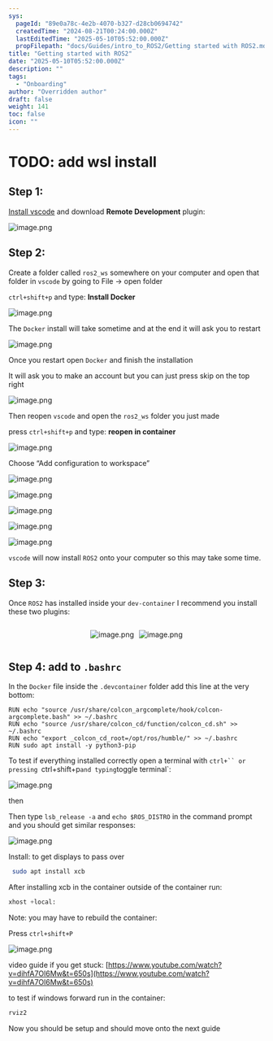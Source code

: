 ```yaml
---
sys:
  pageId: "89e0a78c-4e2b-4070-b327-d28cb0694742"
  createdTime: "2024-08-21T00:24:00.000Z"
  lastEditedTime: "2025-05-10T05:52:00.000Z"
  propFilepath: "docs/Guides/intro_to_ROS2/Getting started with ROS2.md"
title: "Getting started with ROS2"
date: "2025-05-10T05:52:00.000Z"
description: ""
tags:
  - "Onboarding"
author: "Overridden author"
draft: false
weight: 141
toc: false
icon: ""
---
```


# TODO: add wsl install

## Step 1:

[Install vscode](https://code.visualstudio.com/download) and download **Remote Development** plugin:

![image.png](https://prod-files-secure.s3.us-west-2.amazonaws.com/d518164a-d88e-44d1-a4ee-3adb3bd8bce0/efb52993-1881-4a40-b95e-6f020334f022/image.png?X-Amz-Algorithm=AWS4-HMAC-SHA256&X-Amz-Content-Sha256=UNSIGNED-PAYLOAD&X-Amz-Credential=ASIAZI2LB466Z2MLT4QF%2F20250705%2Fus-west-2%2Fs3%2Faws4_request&X-Amz-Date=20250705T110631Z&X-Amz-Expires=3600&X-Amz-Security-Token=IQoJb3JpZ2luX2VjEDgaCXVzLXdlc3QtMiJHMEUCIQDioQe0sb0Gm5CGKKs2%2FDMm49IDRVZOhLeEneokcUu2kQIgKKYI10Fly%2BDLnm0X6DPP3pMeVCndbx6rRrHwQ2afI%2Fcq%2FwMIQRAAGgw2Mzc0MjMxODM4MDUiDD03FlhDBq9l4yvw1yrcA7yRfzcCfZtG17gHwhiSNbOsalgMr1WvH7dmfwx3U4IIQ1G3Qf1u0reWwfYTq3XgGtRemBPStvnGb7jymQsk7VZqNkyHpys5NJJ0o5L6hYQcRYKDVvuv7cqmhv4DjqdfcrP9fiv9o8EVyA6M2TMC7yVgK94o2E6L%2FuoxvHpL5hIAIzmxq%2FqcbUv%2BO%2FvByCLl4YikcXHYRodDwxR%2FOtUl%2B579d%2BPXMVm4DGd9yzjqnh2PQ4ykIPOY1c3EXdwZAlEx4v4gHwjoL%2F7ScOgKf90wsU2rQUaGL%2F%2B98GvNiVBTcaTpIZTdAN5akyU2R6xs62eIlnr7mR6%2Fk68ckRnl0AZOlyN8AupFV1QzdrGD272vOn7TtIB1eIA4ai7UrcYKWXzVst%2BnzbazEBl3hy812R6aReQ0t%2FwSsmBVDGxeHkIuhAswFcwtVDjXCh1NJ42uGD%2BmkMzhM9cUgCHThQWtAh8%2FFIu8lwLrFgiioBljLo80M76s1iv2u%2FsCld5sIceRBEE2Y2ClqnCcq11cWC1aBeJt3OsVj0aZQhkpYl120bSHSzZBvxU627VpaRhUMU34CLlV2pCd7I8UwXjU9M3w6gOvEg6eagAPBv3QGeMZE6kQjN70bo74lQYQhEW1moXiMIqno8MGOqUB7BBClfIFGD1dQzo2LedWzNSdJZv%2BE46P%2BOYxU7K7NQdAbWFWj4W5g45ZYO6wVrrQuxnxjvufIUYY3M8Hx2RPamBEzE2CCrXHA3CZ1rFVtOpdEWuRbhFKgDC1yqtUxLQU9uubXDr%2FPYdLge%2FSY%2BB17PiqNYrcctuiSh0Is%2BeEQ9XwJbpzipUkPluvWMlq6oczq%2FNmqfbjB49G29ESYrBnJ%2FleQ3c6&X-Amz-Signature=56b1d997977e9b7a79d58323db427fbe21343cbc3f576ee38d76408b8e314cfb&X-Amz-SignedHeaders=host&x-amz-checksum-mode=ENABLED&x-id=GetObject)

## Step 2:

Create a folder called `ros2_ws` somewhere on your computer and open that folder in `vscode` by going to File → open folder 

`ctrl+shift+p` and type: **Install Docker**

![image.png](https://prod-files-secure.s3.us-west-2.amazonaws.com/d518164a-d88e-44d1-a4ee-3adb3bd8bce0/2269dc0e-1cd5-47ff-bceb-c04ad9b2eab0/image.png?X-Amz-Algorithm=AWS4-HMAC-SHA256&X-Amz-Content-Sha256=UNSIGNED-PAYLOAD&X-Amz-Credential=ASIAZI2LB466Z2MLT4QF%2F20250705%2Fus-west-2%2Fs3%2Faws4_request&X-Amz-Date=20250705T110631Z&X-Amz-Expires=3600&X-Amz-Security-Token=IQoJb3JpZ2luX2VjEDgaCXVzLXdlc3QtMiJHMEUCIQDioQe0sb0Gm5CGKKs2%2FDMm49IDRVZOhLeEneokcUu2kQIgKKYI10Fly%2BDLnm0X6DPP3pMeVCndbx6rRrHwQ2afI%2Fcq%2FwMIQRAAGgw2Mzc0MjMxODM4MDUiDD03FlhDBq9l4yvw1yrcA7yRfzcCfZtG17gHwhiSNbOsalgMr1WvH7dmfwx3U4IIQ1G3Qf1u0reWwfYTq3XgGtRemBPStvnGb7jymQsk7VZqNkyHpys5NJJ0o5L6hYQcRYKDVvuv7cqmhv4DjqdfcrP9fiv9o8EVyA6M2TMC7yVgK94o2E6L%2FuoxvHpL5hIAIzmxq%2FqcbUv%2BO%2FvByCLl4YikcXHYRodDwxR%2FOtUl%2B579d%2BPXMVm4DGd9yzjqnh2PQ4ykIPOY1c3EXdwZAlEx4v4gHwjoL%2F7ScOgKf90wsU2rQUaGL%2F%2B98GvNiVBTcaTpIZTdAN5akyU2R6xs62eIlnr7mR6%2Fk68ckRnl0AZOlyN8AupFV1QzdrGD272vOn7TtIB1eIA4ai7UrcYKWXzVst%2BnzbazEBl3hy812R6aReQ0t%2FwSsmBVDGxeHkIuhAswFcwtVDjXCh1NJ42uGD%2BmkMzhM9cUgCHThQWtAh8%2FFIu8lwLrFgiioBljLo80M76s1iv2u%2FsCld5sIceRBEE2Y2ClqnCcq11cWC1aBeJt3OsVj0aZQhkpYl120bSHSzZBvxU627VpaRhUMU34CLlV2pCd7I8UwXjU9M3w6gOvEg6eagAPBv3QGeMZE6kQjN70bo74lQYQhEW1moXiMIqno8MGOqUB7BBClfIFGD1dQzo2LedWzNSdJZv%2BE46P%2BOYxU7K7NQdAbWFWj4W5g45ZYO6wVrrQuxnxjvufIUYY3M8Hx2RPamBEzE2CCrXHA3CZ1rFVtOpdEWuRbhFKgDC1yqtUxLQU9uubXDr%2FPYdLge%2FSY%2BB17PiqNYrcctuiSh0Is%2BeEQ9XwJbpzipUkPluvWMlq6oczq%2FNmqfbjB49G29ESYrBnJ%2FleQ3c6&X-Amz-Signature=5d63a6c2afd05cfb1ddc844d9f85f90e279d1c8f8edacfe3d8fe0c53b9112a17&X-Amz-SignedHeaders=host&x-amz-checksum-mode=ENABLED&x-id=GetObject)

The `Docker` install will take sometime and at the end it will ask you to restart

![image.png](https://prod-files-secure.s3.us-west-2.amazonaws.com/d518164a-d88e-44d1-a4ee-3adb3bd8bce0/ed233f78-be33-4b1f-b89c-9c346c0e961e/image.png?X-Amz-Algorithm=AWS4-HMAC-SHA256&X-Amz-Content-Sha256=UNSIGNED-PAYLOAD&X-Amz-Credential=ASIAZI2LB466Z2MLT4QF%2F20250705%2Fus-west-2%2Fs3%2Faws4_request&X-Amz-Date=20250705T110631Z&X-Amz-Expires=3600&X-Amz-Security-Token=IQoJb3JpZ2luX2VjEDgaCXVzLXdlc3QtMiJHMEUCIQDioQe0sb0Gm5CGKKs2%2FDMm49IDRVZOhLeEneokcUu2kQIgKKYI10Fly%2BDLnm0X6DPP3pMeVCndbx6rRrHwQ2afI%2Fcq%2FwMIQRAAGgw2Mzc0MjMxODM4MDUiDD03FlhDBq9l4yvw1yrcA7yRfzcCfZtG17gHwhiSNbOsalgMr1WvH7dmfwx3U4IIQ1G3Qf1u0reWwfYTq3XgGtRemBPStvnGb7jymQsk7VZqNkyHpys5NJJ0o5L6hYQcRYKDVvuv7cqmhv4DjqdfcrP9fiv9o8EVyA6M2TMC7yVgK94o2E6L%2FuoxvHpL5hIAIzmxq%2FqcbUv%2BO%2FvByCLl4YikcXHYRodDwxR%2FOtUl%2B579d%2BPXMVm4DGd9yzjqnh2PQ4ykIPOY1c3EXdwZAlEx4v4gHwjoL%2F7ScOgKf90wsU2rQUaGL%2F%2B98GvNiVBTcaTpIZTdAN5akyU2R6xs62eIlnr7mR6%2Fk68ckRnl0AZOlyN8AupFV1QzdrGD272vOn7TtIB1eIA4ai7UrcYKWXzVst%2BnzbazEBl3hy812R6aReQ0t%2FwSsmBVDGxeHkIuhAswFcwtVDjXCh1NJ42uGD%2BmkMzhM9cUgCHThQWtAh8%2FFIu8lwLrFgiioBljLo80M76s1iv2u%2FsCld5sIceRBEE2Y2ClqnCcq11cWC1aBeJt3OsVj0aZQhkpYl120bSHSzZBvxU627VpaRhUMU34CLlV2pCd7I8UwXjU9M3w6gOvEg6eagAPBv3QGeMZE6kQjN70bo74lQYQhEW1moXiMIqno8MGOqUB7BBClfIFGD1dQzo2LedWzNSdJZv%2BE46P%2BOYxU7K7NQdAbWFWj4W5g45ZYO6wVrrQuxnxjvufIUYY3M8Hx2RPamBEzE2CCrXHA3CZ1rFVtOpdEWuRbhFKgDC1yqtUxLQU9uubXDr%2FPYdLge%2FSY%2BB17PiqNYrcctuiSh0Is%2BeEQ9XwJbpzipUkPluvWMlq6oczq%2FNmqfbjB49G29ESYrBnJ%2FleQ3c6&X-Amz-Signature=1d9074bc7881bd69323601a059b20c044dcab330c91eb5d9add6438dc34124d5&X-Amz-SignedHeaders=host&x-amz-checksum-mode=ENABLED&x-id=GetObject)

Once you restart open `Docker` and finish the installation

It will ask you to make an account but you can just press skip on the top right

![image.png](https://prod-files-secure.s3.us-west-2.amazonaws.com/d518164a-d88e-44d1-a4ee-3adb3bd8bce0/21010ad9-1659-4fd9-9f59-9932a09b2a3d/image.png?X-Amz-Algorithm=AWS4-HMAC-SHA256&X-Amz-Content-Sha256=UNSIGNED-PAYLOAD&X-Amz-Credential=ASIAZI2LB466Z2MLT4QF%2F20250705%2Fus-west-2%2Fs3%2Faws4_request&X-Amz-Date=20250705T110631Z&X-Amz-Expires=3600&X-Amz-Security-Token=IQoJb3JpZ2luX2VjEDgaCXVzLXdlc3QtMiJHMEUCIQDioQe0sb0Gm5CGKKs2%2FDMm49IDRVZOhLeEneokcUu2kQIgKKYI10Fly%2BDLnm0X6DPP3pMeVCndbx6rRrHwQ2afI%2Fcq%2FwMIQRAAGgw2Mzc0MjMxODM4MDUiDD03FlhDBq9l4yvw1yrcA7yRfzcCfZtG17gHwhiSNbOsalgMr1WvH7dmfwx3U4IIQ1G3Qf1u0reWwfYTq3XgGtRemBPStvnGb7jymQsk7VZqNkyHpys5NJJ0o5L6hYQcRYKDVvuv7cqmhv4DjqdfcrP9fiv9o8EVyA6M2TMC7yVgK94o2E6L%2FuoxvHpL5hIAIzmxq%2FqcbUv%2BO%2FvByCLl4YikcXHYRodDwxR%2FOtUl%2B579d%2BPXMVm4DGd9yzjqnh2PQ4ykIPOY1c3EXdwZAlEx4v4gHwjoL%2F7ScOgKf90wsU2rQUaGL%2F%2B98GvNiVBTcaTpIZTdAN5akyU2R6xs62eIlnr7mR6%2Fk68ckRnl0AZOlyN8AupFV1QzdrGD272vOn7TtIB1eIA4ai7UrcYKWXzVst%2BnzbazEBl3hy812R6aReQ0t%2FwSsmBVDGxeHkIuhAswFcwtVDjXCh1NJ42uGD%2BmkMzhM9cUgCHThQWtAh8%2FFIu8lwLrFgiioBljLo80M76s1iv2u%2FsCld5sIceRBEE2Y2ClqnCcq11cWC1aBeJt3OsVj0aZQhkpYl120bSHSzZBvxU627VpaRhUMU34CLlV2pCd7I8UwXjU9M3w6gOvEg6eagAPBv3QGeMZE6kQjN70bo74lQYQhEW1moXiMIqno8MGOqUB7BBClfIFGD1dQzo2LedWzNSdJZv%2BE46P%2BOYxU7K7NQdAbWFWj4W5g45ZYO6wVrrQuxnxjvufIUYY3M8Hx2RPamBEzE2CCrXHA3CZ1rFVtOpdEWuRbhFKgDC1yqtUxLQU9uubXDr%2FPYdLge%2FSY%2BB17PiqNYrcctuiSh0Is%2BeEQ9XwJbpzipUkPluvWMlq6oczq%2FNmqfbjB49G29ESYrBnJ%2FleQ3c6&X-Amz-Signature=ec492d0f0efdd9b4ee6f946f3c33104f4a10be9c04a75a7ed1b0692466c98e91&X-Amz-SignedHeaders=host&x-amz-checksum-mode=ENABLED&x-id=GetObject)

Then reopen `vscode` and open the `ros2_ws` folder you just made

press `ctrl+shift+p` and type: **reopen in container**

![image.png](https://prod-files-secure.s3.us-west-2.amazonaws.com/d518164a-d88e-44d1-a4ee-3adb3bd8bce0/4e93b8c2-41ad-488c-8095-c74205196118/image.png?X-Amz-Algorithm=AWS4-HMAC-SHA256&X-Amz-Content-Sha256=UNSIGNED-PAYLOAD&X-Amz-Credential=ASIAZI2LB466Z2MLT4QF%2F20250705%2Fus-west-2%2Fs3%2Faws4_request&X-Amz-Date=20250705T110631Z&X-Amz-Expires=3600&X-Amz-Security-Token=IQoJb3JpZ2luX2VjEDgaCXVzLXdlc3QtMiJHMEUCIQDioQe0sb0Gm5CGKKs2%2FDMm49IDRVZOhLeEneokcUu2kQIgKKYI10Fly%2BDLnm0X6DPP3pMeVCndbx6rRrHwQ2afI%2Fcq%2FwMIQRAAGgw2Mzc0MjMxODM4MDUiDD03FlhDBq9l4yvw1yrcA7yRfzcCfZtG17gHwhiSNbOsalgMr1WvH7dmfwx3U4IIQ1G3Qf1u0reWwfYTq3XgGtRemBPStvnGb7jymQsk7VZqNkyHpys5NJJ0o5L6hYQcRYKDVvuv7cqmhv4DjqdfcrP9fiv9o8EVyA6M2TMC7yVgK94o2E6L%2FuoxvHpL5hIAIzmxq%2FqcbUv%2BO%2FvByCLl4YikcXHYRodDwxR%2FOtUl%2B579d%2BPXMVm4DGd9yzjqnh2PQ4ykIPOY1c3EXdwZAlEx4v4gHwjoL%2F7ScOgKf90wsU2rQUaGL%2F%2B98GvNiVBTcaTpIZTdAN5akyU2R6xs62eIlnr7mR6%2Fk68ckRnl0AZOlyN8AupFV1QzdrGD272vOn7TtIB1eIA4ai7UrcYKWXzVst%2BnzbazEBl3hy812R6aReQ0t%2FwSsmBVDGxeHkIuhAswFcwtVDjXCh1NJ42uGD%2BmkMzhM9cUgCHThQWtAh8%2FFIu8lwLrFgiioBljLo80M76s1iv2u%2FsCld5sIceRBEE2Y2ClqnCcq11cWC1aBeJt3OsVj0aZQhkpYl120bSHSzZBvxU627VpaRhUMU34CLlV2pCd7I8UwXjU9M3w6gOvEg6eagAPBv3QGeMZE6kQjN70bo74lQYQhEW1moXiMIqno8MGOqUB7BBClfIFGD1dQzo2LedWzNSdJZv%2BE46P%2BOYxU7K7NQdAbWFWj4W5g45ZYO6wVrrQuxnxjvufIUYY3M8Hx2RPamBEzE2CCrXHA3CZ1rFVtOpdEWuRbhFKgDC1yqtUxLQU9uubXDr%2FPYdLge%2FSY%2BB17PiqNYrcctuiSh0Is%2BeEQ9XwJbpzipUkPluvWMlq6oczq%2FNmqfbjB49G29ESYrBnJ%2FleQ3c6&X-Amz-Signature=fb71c7136531faea1b2b4284b4937fb55cbabfa53e4ff4ccd42407d385452784&X-Amz-SignedHeaders=host&x-amz-checksum-mode=ENABLED&x-id=GetObject)

Choose “Add configuration to workspace”

![image.png](https://prod-files-secure.s3.us-west-2.amazonaws.com/d518164a-d88e-44d1-a4ee-3adb3bd8bce0/9560b282-5060-4989-ba37-97e7b2c22476/image.png?X-Amz-Algorithm=AWS4-HMAC-SHA256&X-Amz-Content-Sha256=UNSIGNED-PAYLOAD&X-Amz-Credential=ASIAZI2LB466Z2MLT4QF%2F20250705%2Fus-west-2%2Fs3%2Faws4_request&X-Amz-Date=20250705T110631Z&X-Amz-Expires=3600&X-Amz-Security-Token=IQoJb3JpZ2luX2VjEDgaCXVzLXdlc3QtMiJHMEUCIQDioQe0sb0Gm5CGKKs2%2FDMm49IDRVZOhLeEneokcUu2kQIgKKYI10Fly%2BDLnm0X6DPP3pMeVCndbx6rRrHwQ2afI%2Fcq%2FwMIQRAAGgw2Mzc0MjMxODM4MDUiDD03FlhDBq9l4yvw1yrcA7yRfzcCfZtG17gHwhiSNbOsalgMr1WvH7dmfwx3U4IIQ1G3Qf1u0reWwfYTq3XgGtRemBPStvnGb7jymQsk7VZqNkyHpys5NJJ0o5L6hYQcRYKDVvuv7cqmhv4DjqdfcrP9fiv9o8EVyA6M2TMC7yVgK94o2E6L%2FuoxvHpL5hIAIzmxq%2FqcbUv%2BO%2FvByCLl4YikcXHYRodDwxR%2FOtUl%2B579d%2BPXMVm4DGd9yzjqnh2PQ4ykIPOY1c3EXdwZAlEx4v4gHwjoL%2F7ScOgKf90wsU2rQUaGL%2F%2B98GvNiVBTcaTpIZTdAN5akyU2R6xs62eIlnr7mR6%2Fk68ckRnl0AZOlyN8AupFV1QzdrGD272vOn7TtIB1eIA4ai7UrcYKWXzVst%2BnzbazEBl3hy812R6aReQ0t%2FwSsmBVDGxeHkIuhAswFcwtVDjXCh1NJ42uGD%2BmkMzhM9cUgCHThQWtAh8%2FFIu8lwLrFgiioBljLo80M76s1iv2u%2FsCld5sIceRBEE2Y2ClqnCcq11cWC1aBeJt3OsVj0aZQhkpYl120bSHSzZBvxU627VpaRhUMU34CLlV2pCd7I8UwXjU9M3w6gOvEg6eagAPBv3QGeMZE6kQjN70bo74lQYQhEW1moXiMIqno8MGOqUB7BBClfIFGD1dQzo2LedWzNSdJZv%2BE46P%2BOYxU7K7NQdAbWFWj4W5g45ZYO6wVrrQuxnxjvufIUYY3M8Hx2RPamBEzE2CCrXHA3CZ1rFVtOpdEWuRbhFKgDC1yqtUxLQU9uubXDr%2FPYdLge%2FSY%2BB17PiqNYrcctuiSh0Is%2BeEQ9XwJbpzipUkPluvWMlq6oczq%2FNmqfbjB49G29ESYrBnJ%2FleQ3c6&X-Amz-Signature=5c077a7210e6f5c7dddee827936b2b8a6db0e1498cb5d1407425bfbe88b788ff&X-Amz-SignedHeaders=host&x-amz-checksum-mode=ENABLED&x-id=GetObject)

![image.png](https://prod-files-secure.s3.us-west-2.amazonaws.com/d518164a-d88e-44d1-a4ee-3adb3bd8bce0/2ee63f81-886b-48e8-a553-dc6e5eac99e4/image.png?X-Amz-Algorithm=AWS4-HMAC-SHA256&X-Amz-Content-Sha256=UNSIGNED-PAYLOAD&X-Amz-Credential=ASIAZI2LB466Z2MLT4QF%2F20250705%2Fus-west-2%2Fs3%2Faws4_request&X-Amz-Date=20250705T110631Z&X-Amz-Expires=3600&X-Amz-Security-Token=IQoJb3JpZ2luX2VjEDgaCXVzLXdlc3QtMiJHMEUCIQDioQe0sb0Gm5CGKKs2%2FDMm49IDRVZOhLeEneokcUu2kQIgKKYI10Fly%2BDLnm0X6DPP3pMeVCndbx6rRrHwQ2afI%2Fcq%2FwMIQRAAGgw2Mzc0MjMxODM4MDUiDD03FlhDBq9l4yvw1yrcA7yRfzcCfZtG17gHwhiSNbOsalgMr1WvH7dmfwx3U4IIQ1G3Qf1u0reWwfYTq3XgGtRemBPStvnGb7jymQsk7VZqNkyHpys5NJJ0o5L6hYQcRYKDVvuv7cqmhv4DjqdfcrP9fiv9o8EVyA6M2TMC7yVgK94o2E6L%2FuoxvHpL5hIAIzmxq%2FqcbUv%2BO%2FvByCLl4YikcXHYRodDwxR%2FOtUl%2B579d%2BPXMVm4DGd9yzjqnh2PQ4ykIPOY1c3EXdwZAlEx4v4gHwjoL%2F7ScOgKf90wsU2rQUaGL%2F%2B98GvNiVBTcaTpIZTdAN5akyU2R6xs62eIlnr7mR6%2Fk68ckRnl0AZOlyN8AupFV1QzdrGD272vOn7TtIB1eIA4ai7UrcYKWXzVst%2BnzbazEBl3hy812R6aReQ0t%2FwSsmBVDGxeHkIuhAswFcwtVDjXCh1NJ42uGD%2BmkMzhM9cUgCHThQWtAh8%2FFIu8lwLrFgiioBljLo80M76s1iv2u%2FsCld5sIceRBEE2Y2ClqnCcq11cWC1aBeJt3OsVj0aZQhkpYl120bSHSzZBvxU627VpaRhUMU34CLlV2pCd7I8UwXjU9M3w6gOvEg6eagAPBv3QGeMZE6kQjN70bo74lQYQhEW1moXiMIqno8MGOqUB7BBClfIFGD1dQzo2LedWzNSdJZv%2BE46P%2BOYxU7K7NQdAbWFWj4W5g45ZYO6wVrrQuxnxjvufIUYY3M8Hx2RPamBEzE2CCrXHA3CZ1rFVtOpdEWuRbhFKgDC1yqtUxLQU9uubXDr%2FPYdLge%2FSY%2BB17PiqNYrcctuiSh0Is%2BeEQ9XwJbpzipUkPluvWMlq6oczq%2FNmqfbjB49G29ESYrBnJ%2FleQ3c6&X-Amz-Signature=175d913b2ea9b44fd4f6fd1041579aaf666a6619d111717712c811bcaf85f70c&X-Amz-SignedHeaders=host&x-amz-checksum-mode=ENABLED&x-id=GetObject)

![image.png](https://prod-files-secure.s3.us-west-2.amazonaws.com/d518164a-d88e-44d1-a4ee-3adb3bd8bce0/ae1580b2-b048-407e-aed9-b584224a7a04/image.png?X-Amz-Algorithm=AWS4-HMAC-SHA256&X-Amz-Content-Sha256=UNSIGNED-PAYLOAD&X-Amz-Credential=ASIAZI2LB466Z2MLT4QF%2F20250705%2Fus-west-2%2Fs3%2Faws4_request&X-Amz-Date=20250705T110631Z&X-Amz-Expires=3600&X-Amz-Security-Token=IQoJb3JpZ2luX2VjEDgaCXVzLXdlc3QtMiJHMEUCIQDioQe0sb0Gm5CGKKs2%2FDMm49IDRVZOhLeEneokcUu2kQIgKKYI10Fly%2BDLnm0X6DPP3pMeVCndbx6rRrHwQ2afI%2Fcq%2FwMIQRAAGgw2Mzc0MjMxODM4MDUiDD03FlhDBq9l4yvw1yrcA7yRfzcCfZtG17gHwhiSNbOsalgMr1WvH7dmfwx3U4IIQ1G3Qf1u0reWwfYTq3XgGtRemBPStvnGb7jymQsk7VZqNkyHpys5NJJ0o5L6hYQcRYKDVvuv7cqmhv4DjqdfcrP9fiv9o8EVyA6M2TMC7yVgK94o2E6L%2FuoxvHpL5hIAIzmxq%2FqcbUv%2BO%2FvByCLl4YikcXHYRodDwxR%2FOtUl%2B579d%2BPXMVm4DGd9yzjqnh2PQ4ykIPOY1c3EXdwZAlEx4v4gHwjoL%2F7ScOgKf90wsU2rQUaGL%2F%2B98GvNiVBTcaTpIZTdAN5akyU2R6xs62eIlnr7mR6%2Fk68ckRnl0AZOlyN8AupFV1QzdrGD272vOn7TtIB1eIA4ai7UrcYKWXzVst%2BnzbazEBl3hy812R6aReQ0t%2FwSsmBVDGxeHkIuhAswFcwtVDjXCh1NJ42uGD%2BmkMzhM9cUgCHThQWtAh8%2FFIu8lwLrFgiioBljLo80M76s1iv2u%2FsCld5sIceRBEE2Y2ClqnCcq11cWC1aBeJt3OsVj0aZQhkpYl120bSHSzZBvxU627VpaRhUMU34CLlV2pCd7I8UwXjU9M3w6gOvEg6eagAPBv3QGeMZE6kQjN70bo74lQYQhEW1moXiMIqno8MGOqUB7BBClfIFGD1dQzo2LedWzNSdJZv%2BE46P%2BOYxU7K7NQdAbWFWj4W5g45ZYO6wVrrQuxnxjvufIUYY3M8Hx2RPamBEzE2CCrXHA3CZ1rFVtOpdEWuRbhFKgDC1yqtUxLQU9uubXDr%2FPYdLge%2FSY%2BB17PiqNYrcctuiSh0Is%2BeEQ9XwJbpzipUkPluvWMlq6oczq%2FNmqfbjB49G29ESYrBnJ%2FleQ3c6&X-Amz-Signature=9d67341b770be82dfc023c9b8b9b5fa34a4a90a3e6fca9810873f7f6c0dcc308&X-Amz-SignedHeaders=host&x-amz-checksum-mode=ENABLED&x-id=GetObject)

![image.png](https://prod-files-secure.s3.us-west-2.amazonaws.com/d518164a-d88e-44d1-a4ee-3adb3bd8bce0/53255b28-f75e-430f-b9e3-c0ac8577e42b/image.png?X-Amz-Algorithm=AWS4-HMAC-SHA256&X-Amz-Content-Sha256=UNSIGNED-PAYLOAD&X-Amz-Credential=ASIAZI2LB466Z2MLT4QF%2F20250705%2Fus-west-2%2Fs3%2Faws4_request&X-Amz-Date=20250705T110631Z&X-Amz-Expires=3600&X-Amz-Security-Token=IQoJb3JpZ2luX2VjEDgaCXVzLXdlc3QtMiJHMEUCIQDioQe0sb0Gm5CGKKs2%2FDMm49IDRVZOhLeEneokcUu2kQIgKKYI10Fly%2BDLnm0X6DPP3pMeVCndbx6rRrHwQ2afI%2Fcq%2FwMIQRAAGgw2Mzc0MjMxODM4MDUiDD03FlhDBq9l4yvw1yrcA7yRfzcCfZtG17gHwhiSNbOsalgMr1WvH7dmfwx3U4IIQ1G3Qf1u0reWwfYTq3XgGtRemBPStvnGb7jymQsk7VZqNkyHpys5NJJ0o5L6hYQcRYKDVvuv7cqmhv4DjqdfcrP9fiv9o8EVyA6M2TMC7yVgK94o2E6L%2FuoxvHpL5hIAIzmxq%2FqcbUv%2BO%2FvByCLl4YikcXHYRodDwxR%2FOtUl%2B579d%2BPXMVm4DGd9yzjqnh2PQ4ykIPOY1c3EXdwZAlEx4v4gHwjoL%2F7ScOgKf90wsU2rQUaGL%2F%2B98GvNiVBTcaTpIZTdAN5akyU2R6xs62eIlnr7mR6%2Fk68ckRnl0AZOlyN8AupFV1QzdrGD272vOn7TtIB1eIA4ai7UrcYKWXzVst%2BnzbazEBl3hy812R6aReQ0t%2FwSsmBVDGxeHkIuhAswFcwtVDjXCh1NJ42uGD%2BmkMzhM9cUgCHThQWtAh8%2FFIu8lwLrFgiioBljLo80M76s1iv2u%2FsCld5sIceRBEE2Y2ClqnCcq11cWC1aBeJt3OsVj0aZQhkpYl120bSHSzZBvxU627VpaRhUMU34CLlV2pCd7I8UwXjU9M3w6gOvEg6eagAPBv3QGeMZE6kQjN70bo74lQYQhEW1moXiMIqno8MGOqUB7BBClfIFGD1dQzo2LedWzNSdJZv%2BE46P%2BOYxU7K7NQdAbWFWj4W5g45ZYO6wVrrQuxnxjvufIUYY3M8Hx2RPamBEzE2CCrXHA3CZ1rFVtOpdEWuRbhFKgDC1yqtUxLQU9uubXDr%2FPYdLge%2FSY%2BB17PiqNYrcctuiSh0Is%2BeEQ9XwJbpzipUkPluvWMlq6oczq%2FNmqfbjB49G29ESYrBnJ%2FleQ3c6&X-Amz-Signature=0e1e5db9c66c1ac5559b510b1eaada60cdcb928388050aee87d333153ef9cb16&X-Amz-SignedHeaders=host&x-amz-checksum-mode=ENABLED&x-id=GetObject)

![image.png](https://prod-files-secure.s3.us-west-2.amazonaws.com/d518164a-d88e-44d1-a4ee-3adb3bd8bce0/7c562767-5af9-4ffb-97d1-327bcdf4ee00/image.png?X-Amz-Algorithm=AWS4-HMAC-SHA256&X-Amz-Content-Sha256=UNSIGNED-PAYLOAD&X-Amz-Credential=ASIAZI2LB466Z2MLT4QF%2F20250705%2Fus-west-2%2Fs3%2Faws4_request&X-Amz-Date=20250705T110631Z&X-Amz-Expires=3600&X-Amz-Security-Token=IQoJb3JpZ2luX2VjEDgaCXVzLXdlc3QtMiJHMEUCIQDioQe0sb0Gm5CGKKs2%2FDMm49IDRVZOhLeEneokcUu2kQIgKKYI10Fly%2BDLnm0X6DPP3pMeVCndbx6rRrHwQ2afI%2Fcq%2FwMIQRAAGgw2Mzc0MjMxODM4MDUiDD03FlhDBq9l4yvw1yrcA7yRfzcCfZtG17gHwhiSNbOsalgMr1WvH7dmfwx3U4IIQ1G3Qf1u0reWwfYTq3XgGtRemBPStvnGb7jymQsk7VZqNkyHpys5NJJ0o5L6hYQcRYKDVvuv7cqmhv4DjqdfcrP9fiv9o8EVyA6M2TMC7yVgK94o2E6L%2FuoxvHpL5hIAIzmxq%2FqcbUv%2BO%2FvByCLl4YikcXHYRodDwxR%2FOtUl%2B579d%2BPXMVm4DGd9yzjqnh2PQ4ykIPOY1c3EXdwZAlEx4v4gHwjoL%2F7ScOgKf90wsU2rQUaGL%2F%2B98GvNiVBTcaTpIZTdAN5akyU2R6xs62eIlnr7mR6%2Fk68ckRnl0AZOlyN8AupFV1QzdrGD272vOn7TtIB1eIA4ai7UrcYKWXzVst%2BnzbazEBl3hy812R6aReQ0t%2FwSsmBVDGxeHkIuhAswFcwtVDjXCh1NJ42uGD%2BmkMzhM9cUgCHThQWtAh8%2FFIu8lwLrFgiioBljLo80M76s1iv2u%2FsCld5sIceRBEE2Y2ClqnCcq11cWC1aBeJt3OsVj0aZQhkpYl120bSHSzZBvxU627VpaRhUMU34CLlV2pCd7I8UwXjU9M3w6gOvEg6eagAPBv3QGeMZE6kQjN70bo74lQYQhEW1moXiMIqno8MGOqUB7BBClfIFGD1dQzo2LedWzNSdJZv%2BE46P%2BOYxU7K7NQdAbWFWj4W5g45ZYO6wVrrQuxnxjvufIUYY3M8Hx2RPamBEzE2CCrXHA3CZ1rFVtOpdEWuRbhFKgDC1yqtUxLQU9uubXDr%2FPYdLge%2FSY%2BB17PiqNYrcctuiSh0Is%2BeEQ9XwJbpzipUkPluvWMlq6oczq%2FNmqfbjB49G29ESYrBnJ%2FleQ3c6&X-Amz-Signature=1b9c36a5e80ef287a348b7591c238461f93938752a85a0911f87f4e111d77bc1&X-Amz-SignedHeaders=host&x-amz-checksum-mode=ENABLED&x-id=GetObject)

`vscode` will now install `ROS2` onto your computer so this may take some time.

## Step 3:

Once `ROS2` has installed inside your `dev-container` I recommend you install these two plugins:

<div style="display: flex;flex-direction: row; column-gap:10px; max-width: 630px;justify-content: center;">
<div>

![image.png](https://prod-files-secure.s3.us-west-2.amazonaws.com/d518164a-d88e-44d1-a4ee-3adb3bd8bce0/3fc3d550-5a54-4ba1-ba6b-faa01cdb7369/image.png?X-Amz-Algorithm=AWS4-HMAC-SHA256&X-Amz-Content-Sha256=UNSIGNED-PAYLOAD&X-Amz-Credential=ASIAZI2LB4667RLOTRBB%2F20250705%2Fus-west-2%2Fs3%2Faws4_request&X-Amz-Date=20250705T110632Z&X-Amz-Expires=3600&X-Amz-Security-Token=IQoJb3JpZ2luX2VjEDgaCXVzLXdlc3QtMiJHMEUCIQC2S6deLL1ABOPW1xfabjvi0koI8x6uGrluB%2B3kYeTOHgIgKpRuY9cQ8lQr%2Fn97%2BZoWy2ATq6dWQ4ZEMv5f9FeCDYYq%2FwMIQRAAGgw2Mzc0MjMxODM4MDUiDICbhuWfeHupO2G5sCrcAxRQt%2Fa8FUbL0d4lI2idN%2BjcyqEj%2B%2BRKpzM1BKSayIvgu92sEodQug8NMc4caHzuoswdKyPBnB7amPLuggyzlAev4rt0ompIhhYs6pzua8E1KRwSvH6bfXyz7sSfNEl7vFAhF8sHnYgws2BJ035IzPLvC5ogLzzmCrjXWP7Ii8v%2Bdgz20dp7DwTIjz9OrJ3LXzsQ823oZkWjIyetaw7DDn8dsbZhPIAps6XpL9Cqzt%2BeegvjZxnzfWwMr1PM%2FVMIlDYjFGxVbXH34qATMA3BGrffH7%2FlNltLFAP95o99LQdoosq%2BVlO3aAcH04mSIG6%2BO%2FxP2xe8wIsjEr5XGEXrKNUAo5Ls8vhb0kaP7A9miX3t392EdYRF6mvtk5SV%2BA60CkR0CzKApxvEM3dkzv4jaOuoV6lHkq5Koxjv3Au1Sg8LGkCMJM1qsxrc1%2Blr2LaWv%2FceXmkcxXAlPXjQNaGlsgH4DzTxkf1%2BOGvw4bNRSuA3lKr1oawjZr%2FQDOrsDWHG20hQd1S4dhVrOaFzzypd222Lt8LkhvJ7tuMz0WsrMZPpBrIKeQ8kL2LmVK%2FI2N1oNRnler9PFubX4QXyPGMIEv3tWFe49SNvQiKAj4x9Y%2F1DBAxYKubTF9A2cHTaMJ2so8MGOqUBsNlLUhJD7vgkYHHRgYCZNGBlIZXN4Se3Aa%2B5o8t5bsqCWUitQANBnyrC3wj4w%2FUveeJd1dmOsxryltJwOk2a2Wf7pIvzl4bptGkCSoBNjWZTRBZ7nf70wMgzKLCoh%2FGT8vN3YkeKKE7CNGd%2FO%2B1xGk6zE%2FtaVO5YjUyUl53kgv8vRkagLOhi5gkANvy%2B6OAkC8zldjWPGeLQfHyVcxeFtE5soMkI&X-Amz-Signature=5c35cd1331286b9de9623552b966bdb7d0065775b09c12ec8d8e8d733e74f68e&X-Amz-SignedHeaders=host&x-amz-checksum-mode=ENABLED&x-id=GetObject)

</div>
<div>

![image.png](https://prod-files-secure.s3.us-west-2.amazonaws.com/d518164a-d88e-44d1-a4ee-3adb3bd8bce0/d994cc66-13c2-4093-a5a3-f84cf4601a82/image.png?X-Amz-Algorithm=AWS4-HMAC-SHA256&X-Amz-Content-Sha256=UNSIGNED-PAYLOAD&X-Amz-Credential=ASIAZI2LB466XKS2QQST%2F20250705%2Fus-west-2%2Fs3%2Faws4_request&X-Amz-Date=20250705T110633Z&X-Amz-Expires=3600&X-Amz-Security-Token=IQoJb3JpZ2luX2VjEDgaCXVzLXdlc3QtMiJHMEUCIGpXEmWyQDgFswuPDJC6QipAPd6ov0sTJBS0R%2Bx1HOF3AiEArQwK2btM9h6eRash7Q4tQhgitJgkYBkO8aIn%2F22fNeQq%2FwMIQRAAGgw2Mzc0MjMxODM4MDUiDMhN2tf0yqY1skbNaircAyzxhMw65XKwy53nSKKUw2fS1eKV9JEandnqTq6MJslnNa6wJlr9ytuWFYc3D0m7H0hdAEKJtq8YiTekQA501dxpR372cshR6rmbrUWIfOkQmXQxmvKypzlfNqM5Ubgxa0YBmWp02bCZwR0TADxoSmNvWn1UPKmWUQ3JKRJtANIkVt1nkyS4NM%2F5P7wPn6EkKx7fQtUaRvuXnH0A47MjEGkP3peA7pW5ebslhvScVd3m9FY8MgJay0gZsK5tq%2FTKBnBIyBqMMTTgUM%2B0yz2cXmA9rGHEj4yBylOtAclEzfH0sTxI0ZjXRl1Bqb205xj8XM7QOQ2L%2BAbh%2FPuEQA3OcGRI16xLWIxSIVS%2FEgNXqJJOrJjVnsarArRYWzAKGAVDH%2B9ugEtPT8Nw0Qz21AComb4w%2BpgNIKlZCmnt33r%2BGFYz7X%2FWIPIWjJnM5%2B0G4q08fSPCwBXfEdJ4mM9%2FOvCUvCf6mZKFUWUisccdS6fRVeZxIFJ3BxZ8noYSmAwuTuiD1naNkR2inuq84LemM8DUMDcl1m5DiYvPZ4mbp9V3wcAFM9ZZrOxGf0pGEZEvnBdb1b77gFzsebNCoxiY85%2FHgekkDZ7NvA5dMF7KXrPLCFcf7YyJiwimVSqCdJp5MKWqo8MGOqUBMc36dwUSw4WNIAssGxBQ3RJ7JGnCSVUFXdW9lu0MkE5NRRaCboU5UeaoHh8Es4g0qsDRFczN1FHQmZklxyC3DO9ZAfzLG%2F%2FJaqt4jWbYaYDNkHgGo%2BZuUPoM%2BsaidHX%2Fd0puKN%2F96v5Ty%2FCeBtO9p60AkqQHnSZihCLR33OUOoKSOik1D5ESRMc5XTBAHLLx5HtWmA25kIP8PhcxhgfLbtMg1aL%2F&X-Amz-Signature=c552630bf8cd1d918b71e428fc6e20120620edb86987e4870cfca43dd5bcd7c2&X-Amz-SignedHeaders=host&x-amz-checksum-mode=ENABLED&x-id=GetObject)

</div>
</div>

## Step 4: add to `.bashrc`

In the `Docker` file inside the `.devcontainer` folder add this line at the very bottom: 

```docker
RUN echo "source /usr/share/colcon_argcomplete/hook/colcon-argcomplete.bash" >> ~/.bashrc
RUN echo "source /usr/share/colcon_cd/function/colcon_cd.sh" >> ~/.bashrc
RUN echo "export _colcon_cd_root=/opt/ros/humble/" >> ~/.bashrc
RUN sudo apt install -y python3-pip 
```

To test if everything installed correctly open a terminal with `ctrl+`` or pressing `ctrl+shift+p` and typing `toggle terminal`:

![image.png](https://prod-files-secure.s3.us-west-2.amazonaws.com/d518164a-d88e-44d1-a4ee-3adb3bd8bce0/6a4943d8-b04e-4c02-9a58-775f3384d1a5/image.png?X-Amz-Algorithm=AWS4-HMAC-SHA256&X-Amz-Content-Sha256=UNSIGNED-PAYLOAD&X-Amz-Credential=ASIAZI2LB466Z2MLT4QF%2F20250705%2Fus-west-2%2Fs3%2Faws4_request&X-Amz-Date=20250705T110631Z&X-Amz-Expires=3600&X-Amz-Security-Token=IQoJb3JpZ2luX2VjEDgaCXVzLXdlc3QtMiJHMEUCIQDioQe0sb0Gm5CGKKs2%2FDMm49IDRVZOhLeEneokcUu2kQIgKKYI10Fly%2BDLnm0X6DPP3pMeVCndbx6rRrHwQ2afI%2Fcq%2FwMIQRAAGgw2Mzc0MjMxODM4MDUiDD03FlhDBq9l4yvw1yrcA7yRfzcCfZtG17gHwhiSNbOsalgMr1WvH7dmfwx3U4IIQ1G3Qf1u0reWwfYTq3XgGtRemBPStvnGb7jymQsk7VZqNkyHpys5NJJ0o5L6hYQcRYKDVvuv7cqmhv4DjqdfcrP9fiv9o8EVyA6M2TMC7yVgK94o2E6L%2FuoxvHpL5hIAIzmxq%2FqcbUv%2BO%2FvByCLl4YikcXHYRodDwxR%2FOtUl%2B579d%2BPXMVm4DGd9yzjqnh2PQ4ykIPOY1c3EXdwZAlEx4v4gHwjoL%2F7ScOgKf90wsU2rQUaGL%2F%2B98GvNiVBTcaTpIZTdAN5akyU2R6xs62eIlnr7mR6%2Fk68ckRnl0AZOlyN8AupFV1QzdrGD272vOn7TtIB1eIA4ai7UrcYKWXzVst%2BnzbazEBl3hy812R6aReQ0t%2FwSsmBVDGxeHkIuhAswFcwtVDjXCh1NJ42uGD%2BmkMzhM9cUgCHThQWtAh8%2FFIu8lwLrFgiioBljLo80M76s1iv2u%2FsCld5sIceRBEE2Y2ClqnCcq11cWC1aBeJt3OsVj0aZQhkpYl120bSHSzZBvxU627VpaRhUMU34CLlV2pCd7I8UwXjU9M3w6gOvEg6eagAPBv3QGeMZE6kQjN70bo74lQYQhEW1moXiMIqno8MGOqUB7BBClfIFGD1dQzo2LedWzNSdJZv%2BE46P%2BOYxU7K7NQdAbWFWj4W5g45ZYO6wVrrQuxnxjvufIUYY3M8Hx2RPamBEzE2CCrXHA3CZ1rFVtOpdEWuRbhFKgDC1yqtUxLQU9uubXDr%2FPYdLge%2FSY%2BB17PiqNYrcctuiSh0Is%2BeEQ9XwJbpzipUkPluvWMlq6oczq%2FNmqfbjB49G29ESYrBnJ%2FleQ3c6&X-Amz-Signature=8ae9863bf52791536cb4b5294f7ccc1ae26f64f32c95a91a260f2c8160f30133&X-Amz-SignedHeaders=host&x-amz-checksum-mode=ENABLED&x-id=GetObject)

then 

Then type `lsb_release -a` and `echo $ROS_DISTRO` in the command prompt and you should get similar responses:

![image.png](https://prod-files-secure.s3.us-west-2.amazonaws.com/d518164a-d88e-44d1-a4ee-3adb3bd8bce0/3e635dec-a805-4e85-8b9e-d000e5b71a4e/image.png?X-Amz-Algorithm=AWS4-HMAC-SHA256&X-Amz-Content-Sha256=UNSIGNED-PAYLOAD&X-Amz-Credential=ASIAZI2LB466Z2MLT4QF%2F20250705%2Fus-west-2%2Fs3%2Faws4_request&X-Amz-Date=20250705T110631Z&X-Amz-Expires=3600&X-Amz-Security-Token=IQoJb3JpZ2luX2VjEDgaCXVzLXdlc3QtMiJHMEUCIQDioQe0sb0Gm5CGKKs2%2FDMm49IDRVZOhLeEneokcUu2kQIgKKYI10Fly%2BDLnm0X6DPP3pMeVCndbx6rRrHwQ2afI%2Fcq%2FwMIQRAAGgw2Mzc0MjMxODM4MDUiDD03FlhDBq9l4yvw1yrcA7yRfzcCfZtG17gHwhiSNbOsalgMr1WvH7dmfwx3U4IIQ1G3Qf1u0reWwfYTq3XgGtRemBPStvnGb7jymQsk7VZqNkyHpys5NJJ0o5L6hYQcRYKDVvuv7cqmhv4DjqdfcrP9fiv9o8EVyA6M2TMC7yVgK94o2E6L%2FuoxvHpL5hIAIzmxq%2FqcbUv%2BO%2FvByCLl4YikcXHYRodDwxR%2FOtUl%2B579d%2BPXMVm4DGd9yzjqnh2PQ4ykIPOY1c3EXdwZAlEx4v4gHwjoL%2F7ScOgKf90wsU2rQUaGL%2F%2B98GvNiVBTcaTpIZTdAN5akyU2R6xs62eIlnr7mR6%2Fk68ckRnl0AZOlyN8AupFV1QzdrGD272vOn7TtIB1eIA4ai7UrcYKWXzVst%2BnzbazEBl3hy812R6aReQ0t%2FwSsmBVDGxeHkIuhAswFcwtVDjXCh1NJ42uGD%2BmkMzhM9cUgCHThQWtAh8%2FFIu8lwLrFgiioBljLo80M76s1iv2u%2FsCld5sIceRBEE2Y2ClqnCcq11cWC1aBeJt3OsVj0aZQhkpYl120bSHSzZBvxU627VpaRhUMU34CLlV2pCd7I8UwXjU9M3w6gOvEg6eagAPBv3QGeMZE6kQjN70bo74lQYQhEW1moXiMIqno8MGOqUB7BBClfIFGD1dQzo2LedWzNSdJZv%2BE46P%2BOYxU7K7NQdAbWFWj4W5g45ZYO6wVrrQuxnxjvufIUYY3M8Hx2RPamBEzE2CCrXHA3CZ1rFVtOpdEWuRbhFKgDC1yqtUxLQU9uubXDr%2FPYdLge%2FSY%2BB17PiqNYrcctuiSh0Is%2BeEQ9XwJbpzipUkPluvWMlq6oczq%2FNmqfbjB49G29ESYrBnJ%2FleQ3c6&X-Amz-Signature=9bb958f622c464cb53c2b8632e5f84294978a0292f9c7d8b3121cfb0f91cd7a7&X-Amz-SignedHeaders=host&x-amz-checksum-mode=ENABLED&x-id=GetObject)

Install:  to get displays to pass over

```bash
 sudo apt install xcb
```

After installing xcb in the container outside of the container run:

```python
xhost +local:
```

Note: you may have to rebuild the container:

Press `ctrl+shift+P`

![image.png](https://prod-files-secure.s3.us-west-2.amazonaws.com/d518164a-d88e-44d1-a4ee-3adb3bd8bce0/6c2be660-2618-4c38-9c26-53554f7a0b7b/image.png?X-Amz-Algorithm=AWS4-HMAC-SHA256&X-Amz-Content-Sha256=UNSIGNED-PAYLOAD&X-Amz-Credential=ASIAZI2LB466Z2MLT4QF%2F20250705%2Fus-west-2%2Fs3%2Faws4_request&X-Amz-Date=20250705T110631Z&X-Amz-Expires=3600&X-Amz-Security-Token=IQoJb3JpZ2luX2VjEDgaCXVzLXdlc3QtMiJHMEUCIQDioQe0sb0Gm5CGKKs2%2FDMm49IDRVZOhLeEneokcUu2kQIgKKYI10Fly%2BDLnm0X6DPP3pMeVCndbx6rRrHwQ2afI%2Fcq%2FwMIQRAAGgw2Mzc0MjMxODM4MDUiDD03FlhDBq9l4yvw1yrcA7yRfzcCfZtG17gHwhiSNbOsalgMr1WvH7dmfwx3U4IIQ1G3Qf1u0reWwfYTq3XgGtRemBPStvnGb7jymQsk7VZqNkyHpys5NJJ0o5L6hYQcRYKDVvuv7cqmhv4DjqdfcrP9fiv9o8EVyA6M2TMC7yVgK94o2E6L%2FuoxvHpL5hIAIzmxq%2FqcbUv%2BO%2FvByCLl4YikcXHYRodDwxR%2FOtUl%2B579d%2BPXMVm4DGd9yzjqnh2PQ4ykIPOY1c3EXdwZAlEx4v4gHwjoL%2F7ScOgKf90wsU2rQUaGL%2F%2B98GvNiVBTcaTpIZTdAN5akyU2R6xs62eIlnr7mR6%2Fk68ckRnl0AZOlyN8AupFV1QzdrGD272vOn7TtIB1eIA4ai7UrcYKWXzVst%2BnzbazEBl3hy812R6aReQ0t%2FwSsmBVDGxeHkIuhAswFcwtVDjXCh1NJ42uGD%2BmkMzhM9cUgCHThQWtAh8%2FFIu8lwLrFgiioBljLo80M76s1iv2u%2FsCld5sIceRBEE2Y2ClqnCcq11cWC1aBeJt3OsVj0aZQhkpYl120bSHSzZBvxU627VpaRhUMU34CLlV2pCd7I8UwXjU9M3w6gOvEg6eagAPBv3QGeMZE6kQjN70bo74lQYQhEW1moXiMIqno8MGOqUB7BBClfIFGD1dQzo2LedWzNSdJZv%2BE46P%2BOYxU7K7NQdAbWFWj4W5g45ZYO6wVrrQuxnxjvufIUYY3M8Hx2RPamBEzE2CCrXHA3CZ1rFVtOpdEWuRbhFKgDC1yqtUxLQU9uubXDr%2FPYdLge%2FSY%2BB17PiqNYrcctuiSh0Is%2BeEQ9XwJbpzipUkPluvWMlq6oczq%2FNmqfbjB49G29ESYrBnJ%2FleQ3c6&X-Amz-Signature=49dbbe36c7ee08cabed042a4ec6ae1204852a912caf9bb7f54770089ea341553&X-Amz-SignedHeaders=host&x-amz-checksum-mode=ENABLED&x-id=GetObject)

video guide if you get stuck: [https://www.youtube.com/watch?v=dihfA7Ol6Mw&t=650s](https://www.youtube.com/watch?v=dihfA7Ol6Mw&t=650s)

to test if windows forward run in the container:

```bash
rviz2
```

Now you should be setup and should move onto the next guide 
